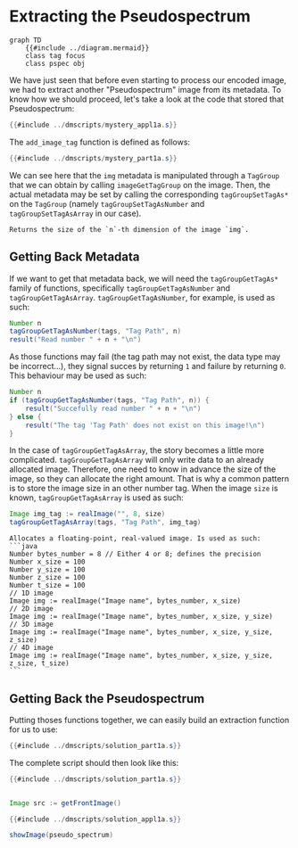 # Extracting the Pseudospectrum

```mermaid
graph TD
    {{#include ../diagram.mermaid}}
    class tag focus
    class pspec obj
```

We have just seen that before even starting to process our encoded image,
we had to extract another "Pseudospectrum" image from its metadata. To know
how we should proceed, let's take a look at the code that stored that
Pseudospectrum:

```java
{{#include ../dmscripts/mystery_appl1a.s}}
```

The `add_image_tag` function is defined as follows:

```java
{{#include ../dmscripts/mystery_part1a.s}}
```

We can see here that the `img` metadata is manipulated through a `TagGroup`
that we can obtain by calling `imageGetTagGroup` on the image. Then,
the actual metadata may be set by calling the corresponding `tagGroupSetTagAs*`
on the `TagGroup` (namely `tagGroupSetTagAsNumber` and `tagGroupSetTagAsArray`
in our case).

~~~admonish info title="`imageGetDimensionSize(img, n)`"
Returns the size of the `n`-th dimension of the image `img`.
~~~

## Getting Back Metadata

If we want to get that metadata back, we will need the `tagGroupGetTagAs*` family
of functions, specifically `tagGroupGetTagAsNumber` and `tagGroupGetTagAsArray`.
`tagGroupGetTagAsNumber`, for example, is used as such:

```java
Number n
tagGroupGetTagAsNumber(tags, "Tag Path", n)
result("Read number " + n + "\n")
```

As those functions may fail (the tag path may not exist, the data type
may be incorrect...), they signal succes by returning `1` and failure by
returning `0`. This behaviour may be used as such:

```java
Number n
if (tagGroupGetTagAsNumber(tags, "Tag Path", n)) {
    result("Succefully read number " + n + "\n")
} else {
    result("The tag 'Tag Path' does not exist on this image!\n")
}
```

In the case of `tagGroupGetTagAsArray`, the story becomes a little
more complicated. `tagGroupGetTagAsArray` will only write data to
an already allocated image. Therefore, one need to know in advance
the size of the image, so they can allocate the right amount. That is
why a common pattern is to store the image size in an other number
tag. When the image `size` is known, `tagGroupGetTagAsArray` is
used as such:

```java
Image img_tag := realImage("", 8, size)
tagGroupGetTagAsArray(tags, "Tag Path", img_tag)
```

~~~admonish info title="`realImage`"
Allocates a floating-point, real-valued image. Is used as such:
```java
Number bytes_number = 8 // Either 4 or 8; defines the precision
Number x_size = 100
Number y_size = 100
Number z_size = 100
Number t_size = 100
// 1D image
Image img := realImage("Image name", bytes_number, x_size)
// 2D image
Image img := realImage("Image name", bytes_number, x_size, y_size)
// 3D image
Image img := realImage("Image name", bytes_number, x_size, y_size, z_size)
// 4D image
Image img := realImage("Image name", bytes_number, x_size, y_size, z_size, t_size)
```
~~~

## Getting Back the Pseudospectrum

Putting thoses functions together, we can easily build an extraction
function for us to use:

```java
{{#include ../dmscripts/solution_part1a.s}}
```

The complete script should then look like this:

```java
{{#include ../dmscripts/solution_part1a.s}}


Image src := getFrontImage()

{{#include ../dmscripts/solution_appl1a.s}}

showImage(pseudo_spectrum)
```

<!-- ~~~admonish example title="Mystery Processing Recap" collapsible=true
```java
{{#include ../dmscripts/mystery_appl.s}}
```
~~~ -->

